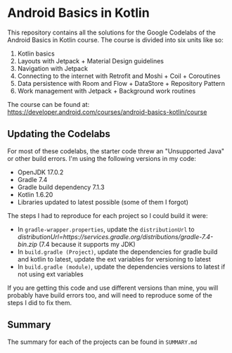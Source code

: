 # Android Basics in Kotlin

This repository contains all the solutions for the Google Codelabs of the Android Basics in Kotlin course. The course is divided into six units like so:

1. Kotlin basics
2. Layouts with Jetpack + Material Design guidelines
3. Navigation with Jetpack
4. Connecting to the internet with Retrofit and Moshi + Coil + Coroutines
5. Data persistence with Room and Flow + DataStore + Repository Pattern
6. Work management with Jetpack + Background work routines

The course can be found at: https://developer.android.com/courses/android-basics-kotlin/course

## Updating the Codelabs

For most of these codelabs, the starter code threw an "Unsupported Java" or other build errors. I'm using the following versions in my code:

- OpenJDK 17.0.2
- Gradle 7.4
- Gradle build dependency 7.1.3
- Kotlin 1.6.20
- Libraries updated to latest possible (some of them I forgot)

The steps I had to reproduce for each project so I could build it were:

- In `gradle-wrapper.properties`, update the `distributionUrl` to *distributionUrl=https\://services.gradle.org/distributions/gradle-7.4-bin.zip* (7.4 because it supports my JDK)
- In `build.gradle (Project)`, update the dependencies for gradle build and kotlin to latest, update the ext variables for versioning to latest
- In `build.gradle (module)`, update the dependencies versions to latest if not using ext variables

If you are getting this code and use different versions than mine, you will probably have build errors too, and will need to reproduce some of the steps I did to fix them.

## Summary

The summary for each of the projects can be found in `SUMMARY.md`

